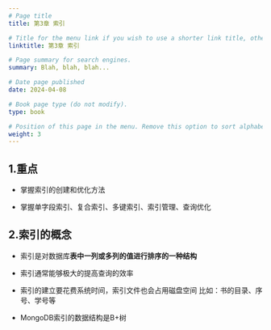 ```yaml
---
# Page title
title: 第3章 索引

# Title for the menu link if you wish to use a shorter link title, otherwise remove this option.
linktitle: 第3章 索引

# Page summary for search engines.
summary: Blah, blah, blah...

# Date page published
date: 2024-04-08

# Book page type (do not modify).
type: book

# Position of this page in the menu. Remove this option to sort alphabetically.
weight: 3
---
```


## 1.重点
* <p>掌握索引的创建和优化方法  <p/>
* 掌握单字段索引、复合索引、多键索引、索引管理、查询优化

## 2.索引的概念
* 索引是对数据库**表中一列或多列的值进行排序的一种结构**
* 索引通常能够极大的提高查询的效率
* 索引的建立要花费系统时间，索引文件也会占用磁盘空间
    比如：书的目录、序号、学号等
      	
* MongoDB索引的数据结构是B+树
